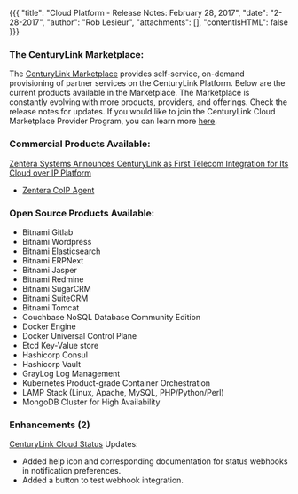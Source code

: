 {{{
"title": "Cloud Platform - Release Notes: February 28, 2017",
"date": "2-28-2017",
"author": "Rob Lesieur",
"attachments": [],
"contentIsHTML": false
}}}

### The CenturyLink Marketplace:

The [CenturyLink Marketplace](/marketplace/) provides self-service, on-demand provisioning of partner services on the CenturyLink Platform. Below are the current products available in the Marketplace. The Marketplace is constantly evolving with more products, providers, and offerings. Check the release notes for updates. If you would like to join the CenturyLink Cloud Marketplace Provider Program, you can learn more [here](/marketplace-program/).

### Commercial Products Available:

[Zentera Systems Announces CenturyLink as First Telecom Integration for Its Cloud over IP Platform](http://zentera.net/news-item/zentera-systems-announces-centurylink-first-telecom-integration-cloud-ip-platform/)

* [Zentera CoIP Agent](/marketplace/partner/ZZNC/product/CoIP/v/3.4.3/)

### Open Source Products Available:

* Bitnami Gitlab
* Bitnami Wordpress
* Bitnami Elasticsearch
* Bitnami ERPNext
* Bitnami Jasper
* Bitnami Redmine
* Bitnami SugarCRM
* Bitnami SuiteCRM
* Bitnami Tomcat
* Couchbase NoSQL Database Community Edition
* Docker Engine
* Docker Universal Control Plane
* Etcd Key-Value store
* Hashicorp Consul
* Hashicorp Vault
* GrayLog Log Management
* Kubernetes Product-grade Container Orchestration
* LAMP Stack (Linux, Apache, MySQL, PHP/Python/Perl)
* MongoDB Cluster for High Availability

### Enhancements (2)

[CenturyLink Cloud Status](https://status.ctl.io/) Updates:

* Added help icon and corresponding documentation for status webhooks in notification preferences.
* Added a button to test webhook integration.
